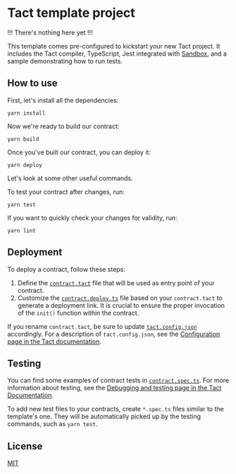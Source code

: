 # Tact template project

!!! There's nothing here yet !!!

This template comes pre-configured to kickstart your new Tact project. It includes the Tact compiler, TypeScript, Jest integrated with [Sandbox](https://github.com/ton-org/sandbox), and a sample demonstrating how to run tests.

## How to use

First, let's install all the dependencies:

```shell
yarn install
```

Now we're ready to build our contract:

```shell
yarn build
```

Once you've built our contract, you can deploy it:

```shell
yarn deploy
```

Let's look at some other useful commands.

To test your contract after changes, run:

```shell
yarn test
```

If you want to quickly check your changes for validity, run:

```shell
yarn lint
```

## Deployment

To deploy a contract, follow these steps:

1. Define the [`contract.tact`](./sources/contract.tact) file that will be used as entry point of your contract.
2. Customize the [`contract.deploy.ts`](./sources/contract.deploy.ts) file based on your `contract.tact` to generate a deployment link. It is crucial to ensure the proper invocation of the `init()` function within the contract.

If you rename `contract.tact`, be sure to update [`tact.config.json`](./tact.config.json) accordingly. For a description of `tact.config.json`, see the [Configuration page in the Tact documentation](https://docs.tact-lang.org/book/config).

## Testing

You can find some examples of contract tests in [`contract.spec.ts`](./sources/contract.spec.ts). For more information about testing, see the [Debugging and testing page in the Tact Documentation](https://docs.tact-lang.org/book/debug).

To add new test files to your contracts, create `*.spec.ts` files similar to the template's one. They will be automatically picked up by the testing commands, such as `yarn test`.

## License

[MIT](./LICENSE)
